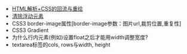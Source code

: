+ [HTML解析+CSS的回流与重绘](https://github.com/xlshen/CSS/issues/2 "HTML解析+CSS的回流与重绘")
+ [清除浮动元素](https://github.com/xlshen/CSS/issues/1 "清除浮动元素")
+ CSS3 border-image属性[border-image参数：图片url,裁剪位置,重复性]
+ CSS3 Gradient
+ 为什么行内元素(例如<a>)设置float之后才能用width调整宽度?
+ textarea标签的cols, rows与width, height
